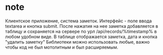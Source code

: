 # note
Клиентское приложение, система заметок.
Интерфейс - поле ввода textarea и кнопка submit. После нажатия на нее заметка добавляется в таблицу и сохраняется на сервере по урл  /api/records/%timestamp% в любом удобном виде. 
В таблице отображается заметка, дата и кнопка "удалить заметку"
Библиотеки можно использовать любые, важно чтобы код не был мотолитным и был расширяемым. 
